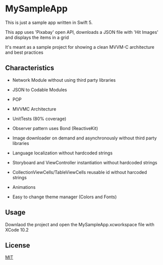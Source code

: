 # MySampleApp

This is just a sample app written in Swift 5. 

This app uses 'Pixabay' open API, downloads a JSON file with 'Hit Images' and displays the items in a grid

It's meant as a sample project for showing a clean MVVM-C architecture and best practices

## Characteristics
- Network Module without using third party libraries
- JSON to Codable Modules
- POP
- MVVMC Architecture
- UnitTests (80% coverage)
- Observer pattern uses Bond (ReactiveKit)
- Image downloader on demand and asynchronously without third party libraries

- Language localization without hardcoded strings
- Storyboard and ViewController instantiation without hardcoded strings
- CollectionViewCells/TableViewCells reusable id without harcoded strings
- Animations
- Easy to change theme manager (Colors and Fonts)

## Usage

Downlaod the project and open the MySampleApp.xcworkspace file with XCode 10.2

## License
[MIT](https://choosealicense.com/licenses/mit/)
